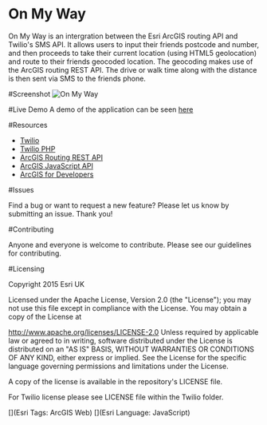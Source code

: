 # On My Way
On My Way is an intergration between the Esri ArcGIS routing API and Twilio's SMS API. It allows users to input their friends
postcode and number, and then proceeds to take their current location (using HTML5 geolocation) and route to their friends geocoded location. The geocoding makes use of the ArcGIS routing REST API. The drive or walk time along with the distance is then sent via SMS to the friends phone.
  
#Screenshot
![On My Way](https://github.com/JamesMilnerUK/on-my-way/blob/master/screenshot.png)

#Live Demo
A demo of the application can be seen [here](http://www.loxodrome.io/demos/esri-twilio/index.html)

#Resources
- [Twilio](https://www.twilio.com/ "Twilio")
- [Twilio PHP](https://www.twilio.com/docs/php/install "Twilio PHP SDK")
- [ArcGIS Routing REST API](http://resources.arcgis.com/en/help/arcgis-rest-api/#/Overview_of_Network_Analysis_Services/02r30000001s000000/ "ArcGIS Routing REST API") 
- [ArcGIS JavaScript API](https://developers.arcgis.com/javascript/jsapi/ "Esri ArcGIS JavaScript API")
- [ArcGIS for Developers](https://developers.arcgis.com/ "ArcGIS for Developers")

#Issues

Find a bug or want to request a new feature? Please let us know by submitting an issue. Thank you!

#Contributing

Anyone and everyone is welcome to contribute. Please see our guidelines for contributing.

#Licensing

Copyright 2015 Esri UK

Licensed under the Apache License, Version 2.0 (the "License"); you may not use this file except in compliance with the License. You may obtain a copy of the License at

http://www.apache.org/licenses/LICENSE-2.0
Unless required by applicable law or agreed to in writing, software distributed under the License is distributed on an "AS IS" BASIS, WITHOUT WARRANTIES OR CONDITIONS OF ANY KIND, either express or implied. See the License for the specific language governing permissions and limitations under the License.

A copy of the license is available in the repository's LICENSE file. 

For Twilio license please see LICENSE file within the Twilio folder.

[](Esri Tags: ArcGIS Web)
[](Esri Language: JavaScript)

